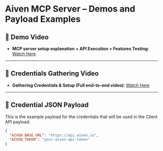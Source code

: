 # Aiven MCP Server – Demos and Payload Examples

## 🎥 Demo Video
- **MCP server setup explanation + API Execution + Features Testing**: [Watch Here](https://youtu.be/6oJ0ll6YncA)

---

## 🎥 Credentials Gathering Video
- **Gathering Credentials & Setup (Full end-to-end video)**: [Watch Here](https://youtu.be/aCm3Eb9lrmA)

---

## 🔐 Credential JSON Payload
This is the example payload for the credentials that will be used in the Client API payload.

```json
{
  "AIVEN_BASE_URL": "https://api.aiven.io",
  "AIVEN_TOKEN": "your-aiven-api-token"
}
```
